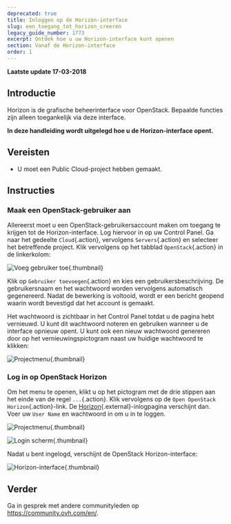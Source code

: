 ```yaml
---
deprecated: true
title: Inloggen op de Horizon-interface
slug: een_toegang_tot_horizon_creeren
legacy_guide_number: 1773
excerpt: Ontdek hoe u uw Horizon-interface kunt openen
section: Vanaf de Horizon-interface
order: 1
---
```


**Laatste update 17-03-2018**

## Introductie

Horizon is de grafische beheerinterface voor OpenStack. Bepaalde functies zijn alleen toegankelijk via deze interface.

**In deze handleiding wordt uitgelegd hoe u de Horizon-interface opent.**


## Vereisten

- U moet een Public Cloud-project hebben gemaakt.


## Instructies

### Maak een OpenStack-gebruiker aan

Allereerst moet u een OpenStack-gebruikersaccount maken om toegang te krijgen tot de Horizon-interface. Log hiervoor in op uw Control Panel. Ga naar het gedeelte `Cloud`{.action}, vervolgens `Servers`{.action} en selecteer het betreffende project. Klik vervolgens op het tabblad `OpenStack`{.action} in de linkerkolom:

![Voeg gebruiker toe](images/1_H_add_user.png){.thumbnail}

Klik op `Gebruiker toevoegen`{.action} en kies een gebruikersbeschrijving. De gebruikersnaam en het wachtwoord worden vervolgens automatisch gegenereerd. Nadat de bewerking is voltooid, wordt er een bericht geopend waarin wordt bevestigd dat het account is gemaakt.

Het wachtwoord is zichtbaar in het Control Panel totdat u de pagina hebt vernieuwd. U kunt dit wachtwoord noteren en gebruiken wanneer u de interface opnieuw opent. U kunt ook een nieuw wachtwoord genereren door op het vernieuwingspictogram naast uw huidige wachtwoord te klikken:

![ Projectmenu ](images/2_H_password_refresh.png){.thumbnail}

### Log in op OpenStack Horizon

Om het menu te openen, klikt u op het pictogram met de drie stippen aan het einde van de regel `...`{.action}. Klik vervolgens op de `Open OpenStack Horizon`{.action}-link. De [Horizon](https://horizon.cloud.ovh.net/auth/login/){.external}-inlogpagina verschijnt dan. Voer uw `User Name` en wachtwoord in om u in te loggen.

![ Projectmenu ](images/3_H_open_menu.png){.thumbnail}

![Login scherm](images/4_H_login_window.png){.thumbnail}

Nadat u bent ingelogd, verschijnt de OpenStack Horizon-interface:

![Horizon-interface](images/5_H_view.png){.thumbnail}


## Verder

Ga in gesprek met andere communityleden op <https://community.ovh.com/en/>.
